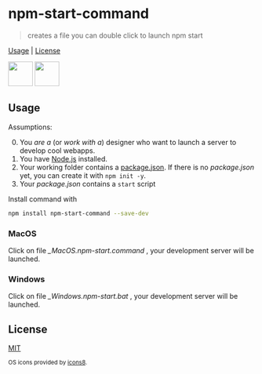 # npm-start-command

> creates a file you can double click to launch npm start

[Usage](#usage) |
[License](#license)

<img src="https://g14n.info/os-icons8/Apple-50.png" width="50" height="50" />
<img src="https://g14n.info/os-icons8/Windows8-50.png" width="50" height="50" />

## Usage

Assumptions:

0. You *are a* (or *work with a*) designer who want to launch a server to develop cool webapps.
1. You have [Node.js](https://nodejs.org/en/) installed.
2. Your working folder contains a [package.json](https://docs.npmjs.com/files/package.json). If there is no *package.json* yet, you can create it with `npm init -y`.
3. Your *package.json* contains a `start` script


Install command with

```bash
npm install npm-start-command --save-dev
```

### MacOS

Click on file *_MacOS.npm-start.command* , your development server will be launched.

### Windows

Click on file *_Windows.npm-start.bat* , your development server will be launched.

## License

[MIT](http://g14n.info/mit-license/)

<sub>OS icons provided by <a href="https://icons8.com/">icons8</a>.</sub>
